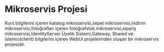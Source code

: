 # Mikroservis Projesi #
Kurs bilgilerini içeren katalog mikroservisi,sepet mikroservisi,indirim mikroservisi,fotoğrafları içeren fotoğrafstok mikroservisi,sipariş mikroservisi,IdentityServer Üyelik Sistemi,Gateway, Shared  ve istemci(client) bilgilerini içeren WebUI projelerinden oluşan bir mikroservis projesidir.
